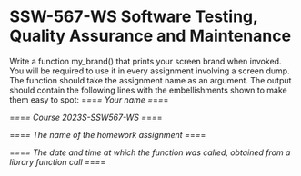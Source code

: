 # SSW-567-WS Software Testing, Quality Assurance and Maintenance

Write a function my_brand()  that prints your screen brand when invoked. You will be required to use it in every assignment involving a screen dump. The function should take the assignment name as an argument. The output should contain the following lines with the embellishments shown to make them easy to spot:
=*=*=*= Your name =*=*=*=

=*=*=*= Course 2023S-SSW567-WS =*=*=*= 

=*=*=*= The name of the homework assignment =*=*=*= 

=*=*=*= The date and time at which the function was called, obtained from a library function call =*=*=*= 
